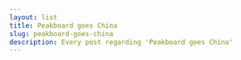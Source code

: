 ```yaml
---
layout: list
title: Peakboard goes China
slug: peakboard-goes-china
description: Every post regarding 'Peakboard goes China'
---
```

